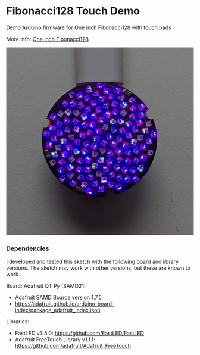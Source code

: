 # Fibonacci128 Touch Demo

Demo Arduino firmware for One Inch Fibonacci128 with touch pads

More info: [One Inch Fibonacci128](https://www.evilgeniuslabs.org/one-inch-fibonacci128)

![One Inch Fibonacci128](1if128.png)

### Dependencies

I developed and tested this sketch with the following board and library versions. The sketch may work with other versions, but these are known to work.

Board: Adafruit QT Py (SAMD21) 
* Adafruit SAMD Boards version 1.7.5
* https://adafruit.github.io/arduino-board-index/package_adafruit_index.json

Libraries:
* FastLED v3.5.0: https://github.com/FastLED/FastLED
* Adafruit FreeTouch Library v1.1.1: https://github.com/adafruit/Adafruit_FreeTouch